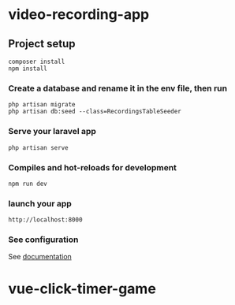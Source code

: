 # video-recording-app

## Project setup

```
composer install
npm install
```

### Create a database and rename it in the env file, then run

```
php artisan migrate
php artisan db:seed --class=RecordingsTableSeeder
```

### Serve your laravel app

```
php artisan serve
```

### Compiles and hot-reloads for development

```
npm run dev
```

### launch your app

```
http://localhost:8000
```

### See configuration

See [documentation](https://laravel.com/docs)

# vue-click-timer-game

